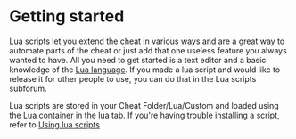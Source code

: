 # Getting started

Lua scripts let you extend the cheat in various ways and are a great way to automate parts of the cheat or just add that one useless feature you always wanted to have. All you need to get started is a text editor and a basic knowledge of the [Lua language](https://learnxinyminutes.com/docs/lua/). If you made a lua script and would like to release it for other people to use, you can do that in the  Lua scripts subforum.

Lua scripts are stored in your Cheat Folder/Lua/Custom and loaded using the Lua container in the lua tab. If you're having trouble installing a script, refer to [Using lua ](https://capsizes.gitbook.io/greatsharp-lua/using-this-cheat/using-lua-scripts)[scripts](https://capsizes.gitbook.io/greatsharp-lua/using-this-cheat/using-lua-scripts)

